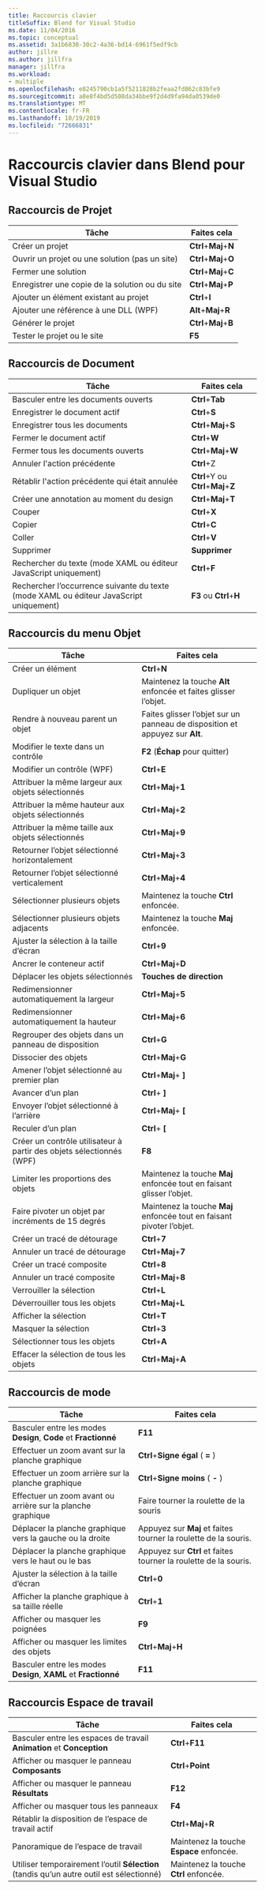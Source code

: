```yaml
---
title: Raccourcis clavier
titleSuffix: Blend for Visual Studio
ms.date: 11/04/2016
ms.topic: conceptual
ms.assetid: 3a1b6830-30c2-4a36-bd14-6961f5edf9cb
author: jillre
ms.author: jillfra
manager: jillfra
ms.workload:
- multiple
ms.openlocfilehash: e8245790cb1a5f5211828b2feaa2fd862c83bfe9
ms.sourcegitcommit: a8e8f4bd5d508da34bbe9f2d4d9fa94da0539de0
ms.translationtype: MT
ms.contentlocale: fr-FR
ms.lasthandoff: 10/19/2019
ms.locfileid: "72666831"
---
```

# <a name="keyboard-shortcuts-in-blend-for-visual-studio"></a>Raccourcis clavier dans Blend pour Visual Studio

## <a name="project-shortcuts"></a>Raccourcis de Projet

|Tâche|Faites cela|
|----------------|-------------|
|Créer un projet|**Ctrl**+**Maj**+**N**|
|Ouvrir un projet ou une solution (pas un site)|**Ctrl**+**Maj**+**O**|
|Fermer une solution|**Ctrl**+**Maj**+**C**|
|Enregistrer une copie de la solution ou du site|**Ctrl**+**Maj**+**P**|
|Ajouter un élément existant au projet|**Ctrl**+**I**|
|Ajouter une référence à une DLL (WPF)|**Alt**+**Maj**+**R**|
|Générer le projet|**Ctrl**+**Maj**+**B**|
|Tester le projet ou le site|**F5**|

## <a name="document-shortcuts"></a>Raccourcis de Document

|Tâche|Faites cela|
|----------------|-------------|
|Basculer entre les documents ouverts|**Ctrl**+**Tab**|
|Enregistrer le document actif|**Ctrl**+**S**|
|Enregistrer tous les documents|**Ctrl**+**Maj**+**S**|
|Fermer le document actif|**Ctrl**+**W**|
|Fermer tous les documents ouverts|**Ctrl**+**Maj**+**W**|
|Annuler l'action précédente|**Ctrl**+Z|
|Rétablir l'action précédente qui était annulée|**Ctrl**+Y ou **Ctrl**+**Maj**+**Z**|
|Créer une annotation au moment du design|**Ctrl**+**Maj**+**T**|
|Couper|**Ctrl**+**X**|
|Copier|**Ctrl**+**C**|
|Coller|**Ctrl**+**V**|
|Supprimer|**Supprimer**|
|Rechercher du texte (mode XAML ou éditeur JavaScript uniquement)|**Ctrl**+**F**|
|Rechercher l’occurrence suivante du texte (mode XAML ou éditeur JavaScript uniquement)|**F3** ou **Ctrl**+**H**|

## <a name="object-shortcuts"></a>Raccourcis du menu Objet

|Tâche|Faites cela|
|----------------|-------------|
|Créer un élément|**Ctrl**+**N**|
|Dupliquer un objet|Maintenez la touche **Alt** enfoncée et faites glisser l’objet.|
|Rendre à nouveau parent un objet|Faites glisser l’objet sur un panneau de disposition et appuyez sur **Alt**.|
|Modifier le texte dans un contrôle|**F2** (**Échap** pour quitter)|
|Modifier un contrôle (WPF)|**Ctrl**+**E**|
|Attribuer la même largeur aux objets sélectionnés|**Ctrl**+**Maj**+**1**|
|Attribuer la même hauteur aux objets sélectionnés|**Ctrl**+**Maj**+**2**|
|Attribuer la même taille aux objets sélectionnés|**Ctrl**+**Maj**+**9**|
|Retourner l’objet sélectionné horizontalement|**Ctrl**+**Maj**+**3**|
|Retourner l’objet sélectionné verticalement|**Ctrl**+**Maj**+**4**|
|Sélectionner plusieurs objets|Maintenez la touche **Ctrl** enfoncée.|
|Sélectionner plusieurs objets adjacents|Maintenez la touche **Maj** enfoncée.|
|Ajuster la sélection à la taille d’écran|**Ctrl**+**9**|
|Ancrer le conteneur actif|**Ctrl**+**Maj**+**D**|
|Déplacer les objets sélectionnés|**Touches de direction**|
|Redimensionner automatiquement la largeur|**Ctrl**+**Maj**+**5**|
|Redimensionner automatiquement la hauteur|**Ctrl**+**Maj**+**6**|
|Regrouper des objets dans un panneau de disposition|**Ctrl**+**G**|
|Dissocier des objets|**Ctrl**+**Maj**+**G**|
|Amener l’objet sélectionné au premier plan|**Ctrl**+**Maj**+ **]**|
|Avancer d’un plan|**Ctrl**+ **]**|
|Envoyer l’objet sélectionné à l’arrière|**Ctrl**+**Maj**+ **[**|
|Reculer d’un plan|**Ctrl**+ **[**|
|Créer un contrôle utilisateur à partir des objets sélectionnés (WPF)|**F8**|
|Limiter les proportions des objets|Maintenez la touche **Maj** enfoncée tout en faisant glisser l’objet.|
|Faire pivoter un objet par incréments de 15 degrés|Maintenez la touche **Maj** enfoncée tout en faisant pivoter l’objet.|
|Créer un tracé de détourage|**Ctrl**+**7**|
|Annuler un tracé de détourage|**Ctrl**+**Maj**+**7**|
|Créer un tracé composite|**Ctrl**+**8**|
|Annuler un tracé composite|**Ctrl**+**Maj**+**8**|
|Verrouiller la sélection|**Ctrl**+**L**|
|Déverrouiller tous les objets|**Ctrl**+**Maj**+**L**|
|Afficher la sélection|**Ctrl**+**T**|
|Masquer la sélection|**Ctrl**+**3**|
|Sélectionner tous les objets|**Ctrl**+**A**|
|Effacer la sélection de tous les objets|**Ctrl**+**Maj**+**A**|

## <a name="view-shortcuts"></a>Raccourcis de mode

|Tâche|Faites cela|
|----------------|-------------|
|Basculer entre les modes **Design**, **Code** et **Fractionné**|**F11**|
|Effectuer un zoom avant sur la planche graphique|**Ctrl**+**Signe égal** ( **=** )|
|Effectuer un zoom arrière sur la planche graphique|**Ctrl**+**Signe moins** ( **-** )|
|Effectuer un zoom avant ou arrière sur la planche graphique|Faire tourner la roulette de la souris|
|Déplacer la planche graphique vers la gauche ou la droite|Appuyez sur **Maj** et faites tourner la roulette de la souris.|
|Déplacer la planche graphique vers le haut ou le bas|Appuyez sur **Ctrl** et faites tourner la roulette de la souris.|
|Ajuster la sélection à la taille d’écran|**Ctrl**+**0**|
|Afficher la planche graphique à sa taille réelle|**Ctrl**+**1**|
|Afficher ou masquer les poignées|**F9**|
|Afficher ou masquer les limites des objets|**Ctrl**+**Maj**+**H**|
|Basculer entre les modes **Design**, **XAML** et **Fractionné**|**F11**|

## <a name="workspace-shortcuts"></a>Raccourcis Espace de travail

|Tâche|Faites cela|
|----------------|-------------|
|Basculer entre les espaces de travail **Animation** et **Conception**|**Ctrl**+**F11**|
|Afficher ou masquer le panneau **Composants**|**Ctrl**+**Point**|
|Afficher ou masquer le panneau **Résultats**|**F12**|
|Afficher ou masquer tous les panneaux|**F4**|
|Rétablir la disposition de l’espace de travail actif|**Ctrl**+**Maj**+**R**|
|Panoramique de l’espace de travail|Maintenez la touche **Espace** enfoncée.|
|Utiliser temporairement l’outil **Sélection** (tandis qu’un autre outil est sélectionné)|Maintenez la touche **Ctrl** enfoncée.|